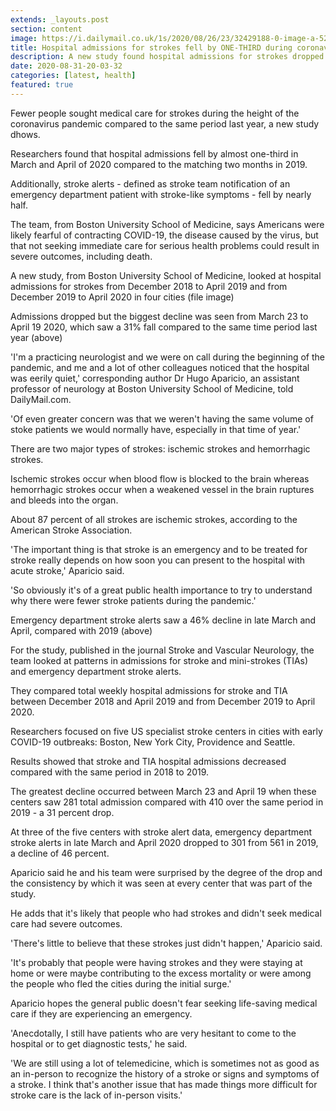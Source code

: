 ```yaml
---
extends: _layouts.post
section: content
image: https://i.dailymail.co.uk/1s/2020/08/26/23/32429188-0-image-a-52_1598480431085.jpg 
title: Hospital admissions for strokes fell by ONE-THIRD during coronavirus lockdowns, study finds  
description: A new study found hospital admissions for strokes dropped but the biggest decline was seen from March 23 to April 19 2020, which saw a 31% fall compared to the same time period last year, 
date: 2020-08-31-20-03-32 
categories: [latest, health] 
featured: true 
--- 
```

Fewer people sought medical care for strokes during the height of the coronavirus pandemic compared to the same period last year, a new study dhows.  

Researchers found that hospital admissions fell by almost one-third in March and April of 2020 compared to the matching two months in 2019.

Additionally, stroke alerts - defined as stroke team notification of an emergency department patient with stroke-like symptoms - fell by nearly half.

The team, from Boston University School of Medicine, says Americans were likely fearful of contracting COVID-19, the disease caused by the virus, but that not seeking immediate care for serious health problems could result in severe outcomes, including death. 

A new study, from Boston University School of Medicine, looked at hospital admissions for strokes from December 2018 to April 2019 and from December 2019 to April 2020 in four cities (file image)

Admissions dropped but the biggest decline was seen from March 23 to April 19 2020, which saw a 31% fall compared to the same time period last year (above)

'I'm a practicing neurologist and we were on call during the beginning of the pandemic, and me and a lot of other colleagues noticed that the hospital was eerily quiet,' corresponding author Dr Hugo Aparicio, an assistant professor of neurology at Boston University School of Medicine, told DailyMail.com. 

'Of even greater concern was that we weren't having the same volume of stoke patients we would normally have, especially in that time of year.' 

There are two major types of strokes: ischemic strokes and hemorrhagic strokes.  

Ischemic strokes occur when blood flow is blocked to the brain whereas  hemorrhagic strokes occur when a weakened vessel in the brain ruptures and bleeds into the organ.

About 87 percent of all strokes are ischemic strokes, according to the American Stroke Association. 

'The important thing is that stroke is an emergency and to be treated for stroke really depends on how soon you can present to the hospital with acute stroke,' Aparicio said.

'So obviously it's of a great public health importance to try to understand why there were fewer stroke patients during the pandemic.'

Emergency department stroke alerts saw a 46% decline in late March and April, compared with 2019 (above)

For the study, published in the journal Stroke and Vascular Neurology, the team looked at patterns in admissions for stroke and mini-strokes (TIAs) and emergency department stroke alerts.

They compared total weekly hospital admissions for stroke and TIA between December 2018 and April 2019 and from December 2019 to April 2020.

Researchers focused on five US specialist stroke centers in cities with early COVID-19 outbreaks: Boston, New York City, Providence and Seattle.

Results showed that stroke and TIA hospital admissions decreased compared with the same period in 2018 to 2019.

The greatest decline occurred between March 23 and April 19 when these centers saw 281 total admission compared with 410 over the same period in 2019 - a 31 percent drop. 

At three of the five centers with stroke alert data, emergency department stroke alerts in late March and April 2020 dropped to 301 from 561 in 2019, a decline of 46 percent. 





Aparicio said he and his team were surprised by the degree of the drop and the consistency by which it was seen at every center that was part of the study.

He adds that it's likely that people who had strokes and didn't seek medical care had severe outcomes.

'There's little to believe that these strokes just didn't happen,' Aparicio said.

'It's probably that people were having strokes and they were staying at home or were maybe contributing to the excess mortality or were among the people who fled the cities during the initial surge.' 

Aparicio hopes the general public doesn't fear seeking life-saving medical care if they are experiencing an emergency.

'Anecdotally, I still have patients who are very hesitant to come to the hospital or to get diagnostic tests,' he said.

'We are still using a lot of telemedicine, which is sometimes not as good as an in-person to recognize the history of a stroke or signs and symptoms of a stroke. I think that's another issue that has made things more difficult for stroke care is the lack of in-person visits.'



